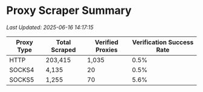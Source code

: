 # Proxy Scraper Summary

_Last Updated: 2025-06-16 14:17:15_

| Proxy Type | Total Scraped | Verified Proxies | Verification Success Rate |
|------------|--------------|------------------|--------------------------|
| HTTP | 203,415 | 1,035 | 0.5% |
| SOCKS4 | 4,135 | 20 | 0.5% |
| SOCKS5 | 1,255 | 70 | 5.6% |
